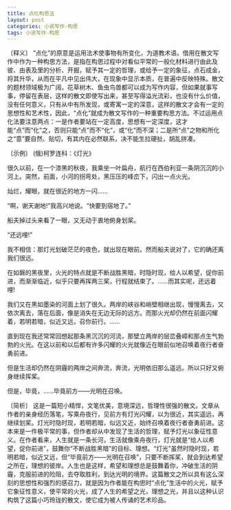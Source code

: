 ```yaml
---
title: 点化构思法
layout: post
categories: 小说写作-构思
tags: 小说写作-构思
---
```


〔释义〕 “点化”的原意是运用法术使事物有所变化，为道教术语。借用在散文写作中作为一种构思方法，是指在构思过程中对看似平常的一般化材料进行由此及彼、由表及里的分析、开掘，赋予其一定的哲理，或给予一定的象征，点石成金，将其升华，从而在平凡中见出伟大，在现象中显示本质，在普遍中反映特殊。散文的题材领域极为广阔，花草树木、鱼虫鸟兽都可以成为写作内容，但如果就事写事，停留在表层，这样的散文即使写出来，甚至写得溢光流彩，也没有什么价值，没有任何意义，只有从中有所发现，或寄寓一定的深意，这样的散文才会有一定的思想性和艺术性，因此，“点化”就成为散文写作的一种重要构思方法。不过运用点化法要注意两点：一是作者要站在一定高度，思想有一定深度，这才能“点”而“化”之，否则只能“点”而不“化”，或“化”而不深；二是所“点”之物和所化之“意”要自然、贴切，有其内在必然联系，决不能生拉硬扯，胡乱拼凑。

〔示例〕 (俄)柯罗连科：《灯光》

很久以前，在一个漆黑的秋夜，我乘坐一叶扁舟，航行在西伯利亚一条阴沉沉的小河上。突然，前面，小河的拐弯处，黑压压的峰峦下，闪出一点火光。

灿烂，耀眼，就在很近的地方一闪……

“啊，谢天谢地!”我高兴地说。“快要到宿地了。”

船夫掉过头来看了一眼，又无动于衷地俯身划桨。

“还远哩!”

我不相信：那灯光划破茫茫的夜色，就出现在眼前。然而船夫说对了，它的确还离我们很远。

在如磐的黑夜里，火光的特点就是不断战胜黑暗，时隐时现，给人以希望，促你前进，而渐渐临近，似乎只要再挥两三桨，行程就结束了。……而其实呢，还远着哩!

我们又在黑如墨染的河面上划了很久。两岸的峡谷和峭壁相继出现，慢慢离去，又依次离去，落在后面，像是消失在无边无际的远方。而那火光却仍然在前面闪耀着，若明若暗，似近又远，召你前行。……

直到现在我还常常回想起那条黑沉沉的河流，那壁立两岸的层峦叠嶂和那点生气勃勃的火光。在这以前和以后都有许多闪耀的火光就像近在眼前似地召唤着夜行者奋勇前进。

但是生活却仍然在阴霾的两岸之间奔流，奔流，光明依旧那么遥远。所以只好又俯身继续挥桨。

但是，毕竟，……毕竟前方——光明在召唤。

〔简析〕 这是一篇短小精悍，文笔优美，意境深远，哲理性很强的散文。文章从作者的亲身经历落笔，写乘舟夜行，见前方有灯光闪耀，以为很近，其实遥远，再继续划桨。灯光时隐时现，若明若暗，似远又近，始终召唤着夜行者奋勇前进。这本来是一件极平常的事，但作者却从中发现了生活的哲理，赋予灯光以象征性意义。在作者看来，人生就是一条长河，生活就像乘舟夜行，灯光就是“给人以希望，促你前进”，鼓舞你“不断战胜黑暗”的目标、理想。“灯光”虽然时隐时现，若明若暗，似近又远，但“毕竟前方——光明在召唤”，只要不断挥桨，就会到达希望之所在，理想的彼岸。人生也是这样，希望和理想总是鼓舞着你，冲破生活的阴霾，克服前进的险阻，去夺取胜利，到达光明的境界。这篇散文之所以具有这么深刻的思想性和强烈的感召力，就是因为作者能在构思时“点化”生活中的火光，赋予它象征性意义，使平常的火光，成了人生的希望之光，理想之光，并且以这种认识构筑了这篇小巧玲珑的散文，使它成为被人传诵的艺术珍品。 
